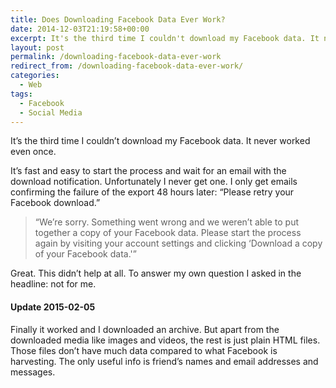 ```yaml
---
title: Does Downloading Facebook Data Ever Work?
date: 2014-12-03T21:19:58+00:00
excerpt: It's the third time I couldn't download my Facebook data. It never worked even once. Retrying doesn't help. It's useless.
layout: post
permalink: /downloading-facebook-data-ever-work
redirect_from: /downloading-facebook-data-ever-work/
categories:
  - Web
tags:
  - Facebook
  - Social Media
---
```

It’s the third time I couldn’t download my Facebook data. It never worked even once.

It’s fast and easy to start the process and wait for an email with the download notification. Unfortunately I never get one. I only get emails confirming the failure of the export 48 hours later: “Please retry your Facebook download.”

> “We’re sorry. Something went wrong and we weren’t able to put together a copy of your Facebook data. Please start the process again by visiting your account settings and clicking ‘Download a copy of your Facebook data.'”

Great. This didn’t help at all. To answer my own question I asked in the headline: not for me.

#### Update 2015-02-05

Finally it worked and I downloaded an archive. But apart from the downloaded media like images and videos, the rest is just plain HTML files. Those files don’t have much data compared to what Facebook is harvesting. The only useful info is friend’s names and email addresses and messages.